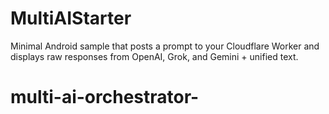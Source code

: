 # MultiAIStarter

Minimal Android sample that posts a prompt to your Cloudflare Worker
and displays raw responses from OpenAI, Grok, and Gemini + unified text.
# multi-ai-orchestrator-
